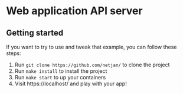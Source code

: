 # Web application API server

## Getting started
If you want to try to use and tweak that example, you can follow these steps:

1. Run `git clone https://github.com/netjan/` to clone the project
1. Run `make install` to install the project
1. Run `make start` to up your containers
1. Visit https://localhost/ and play with your app!
